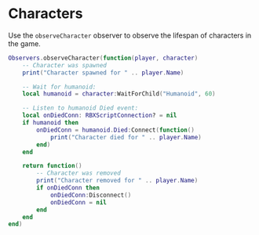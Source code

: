 # Characters

Use the `observeCharacter` observer to observe the lifespan of characters in the game.

```lua
Observers.observeCharacter(function(player, character)
	-- Character was spawned
	print("Character spawned for " .. player.Name)

	-- Wait for humanoid:
	local humanoid = character:WaitForChild("Humanoid", 60)

	-- Listen to humanoid Died event:
	local onDiedConn: RBXScriptConnection? = nil
	if humanoid then
		onDiedConn = humanoid.Died:Connect(function()
			print("Character died for " .. player.Name)
		end)
	end

	return function()
		-- Character was removed
		print("Character removed for " .. player.Name)
		if onDiedConn then
			onDiedConn:Disconnect()
			onDiedConn = nil
		end
	end
end)
```
